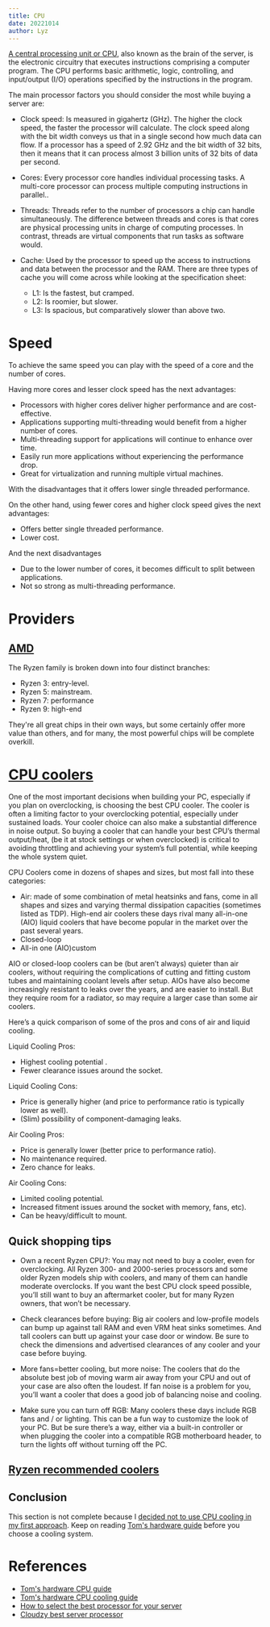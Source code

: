 ```yaml
---
title: CPU
date: 20221014
author: Lyz
---
```


[A central processing unit or
CPU](https://en.wikipedia.org/wiki/Central_processing_unit), also known as the
brain of the server, is the electronic circuitry that executes instructions
comprising a computer program. The CPU performs basic arithmetic, logic,
controlling, and input/output (I/O) operations specified by the instructions in
the program.

The main processor factors you should consider the most while buying a server are:

* Clock speed: Is measured in gigahertz (GHz). The higher the clock speed,
    the faster the processor will calculate. The
    clock speed along with the bit width conveys us that in a single second how
    much data can flow. If a processor has a speed of 2.92 GHz and the bit width
    of 32 bits, then it means that it can process almost 3 billion units of 32
    bits of data per second.
* Cores: Every processor core handles individual processing tasks. A multi-core
    processor can process multiple computing instructions in parallel..
* Threads: Threads refer to the number of processors a chip can handle
    simultaneously. The difference between threads and cores is that cores are
    physical processing units in charge of computing processes. In contrast,
    threads are virtual components that run tasks as software would.
* Cache: Used by the processor to speed up the access to instructions and data
    between the processor and the RAM. There are three types of cache you will
    come across while looking at the specification sheet:

    * L1: Is the fastest, but cramped.
    * L2: Is roomier, but slower.
    * L3: Is spacious, but comparatively slower than above two.

# Speed

To achieve the same speed you can play with the speed of a core and the number
of cores.

Having more cores and lesser clock speed has the next advantages:

* Processors with higher cores deliver higher performance and are cost-effective.
* Applications supporting multi-threading would benefit from a higher number of cores.
* Multi-threading support for applications will continue to enhance over time.
* Easily run more applications without experiencing the performance drop.
* Great for virtualization and running multiple virtual machines.

With the disadvantages that it offers lower single threaded performance.

On the other hand, using fewer cores and higher clock speed gives the next
advantages:

* Offers better single threaded performance.
* Lower cost.

And the next disadvantages

* Due to the lower number of cores, it becomes difficult to split between
    applications.
* Not so strong as multi-threading performance.

# Providers

## [AMD](https://www.digitaltrends.com/computing/best-ryzen-cpu/)

The Ryzen family is broken down into four distinct branches:

* Ryzen 3: entry-level.
* Ryzen 5: mainstream.
* Ryzen 7: performance
* Ryzen 9:  high-end

They're all great chips in their own ways, but some certainly offer more value
than others, and for many, the most powerful chips will be complete overkill.

# [CPU coolers](https://www.tomshardware.com/reviews/cooling-buying-guide,6105.html)

One of the most important decisions when building your PC, especially if you
plan on overclocking, is choosing the best CPU cooler. The cooler is often
a limiting factor to your overclocking potential, especially under sustained
loads. Your cooler choice can also make a substantial difference in noise
output. So buying a cooler that can handle your best CPU’s thermal output/heat,
(be it at stock settings or when overclocked) is critical to avoiding throttling
and achieving your system’s full potential, while keeping the whole system
quiet.

CPU Coolers come in dozens of shapes and sizes, but most fall into these
categories:

* Air: made of some combination of metal heatsinks and fans, come in all shapes
    and sizes and varying thermal dissipation capacities (sometimes listed as
    TDP). High-end air coolers these days rival many all-in-one (AIO) liquid
    coolers that have become popular in the market over the past several years.
* Closed-loop
* All-in one (AIO)custom

AIO or closed-loop coolers can be (but aren’t always) quieter than air coolers,
without requiring the complications of cutting and fitting custom tubes and
maintaining coolant levels after setup. AIOs have also become increasingly
resistant to leaks over the years, and are easier to install. But they require
room for a radiator, so may require a larger case than some air coolers.

Here’s a quick comparison of some of the pros and cons of air and liquid cooling.

Liquid Cooling Pros:

* Highest cooling potential	.
* Fewer clearance issues around the socket.

Liquid Cooling Cons:

* Price is generally higher (and price to performance ratio is typically lower
    as well).
* (Slim) possibility of component-damaging leaks.

Air Cooling Pros:

* Price is generally lower (better price to performance ratio).
* No maintenance required.
* Zero chance for leaks.

Air Cooling Cons:

* Limited cooling potential.
* Increased fitment issues around the socket with memory, fans, etc).
* Can be heavy/difficult to mount.

## Quick shopping tips

* Own a recent Ryzen CPU?: You may not need to buy a cooler, even for
    overclocking. All Ryzen 300- and 2000-series processors and some older Ryzen
    models ship with coolers, and many of them can handle moderate overclocks.
    If you want the best CPU clock speed possible, you’ll still want to buy an
    aftermarket cooler, but for many Ryzen owners, that won’t be necessary.

* Check clearances before buying: Big air coolers and low-profile models can
    bump up against tall RAM and even VRM heat sinks sometimes. And tall coolers
    can butt up against your case door or window. Be sure to check the
    dimensions and advertised clearances of any cooler and your case before
    buying.

* More fans=better cooling, but more noise: The coolers that do the absolute
    best job of moving warm air away from your CPU and out of your case are also
    often the loudest. If fan noise is a problem for you, you’ll want a cooler
    that does a good job of balancing noise and cooling.

* Make sure you can turn off RGB: Many coolers these days include RGB fans and
    / or lighting. This can be a fun way to customize the look of your PC. But
    be sure there’s a way, either via a built-in controller or when plugging the
    cooler into a compatible RGB motherboard header, to turn the lights off
    without turning off the PC.

## [Ryzen recommended coolers](https://www.amd.com/en/processors/ryzen-thermal-solutions)

## Conclusion

This section is not complete because I [decided not to use CPU cooling in my
first approach](nas.md#cpu-cooling). Keep on reading [Tom's hardware
guide](https://www.tomshardware.com/reviews/cooling-buying-guide,6105.html)
before you choose a cooling system.

# References

* [Tom's hardware CPU guide](https://www.tomshardware.com/reviews/cpu-buying-guide,5643.html)
* [Tom's hardware CPU cooling guide](https://www.tomshardware.com/reviews/cooling-buying-guide,6105.html)
* [How to select the best processor for your server](https://www.techmaish.com/how-to-select-the-best-processor-for-your-server/)
* [Cloudzy best server processor](https://cloudzy.com/best-server-processor/)

